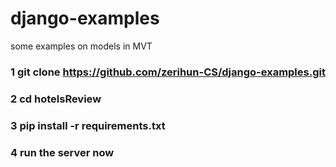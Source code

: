# django-examples
some examples on models in MVT


### 1 git clone https://github.com/zerihun-CS/django-examples.git
### 2 cd hotelsReview
### 3 pip install -r requirements.txt
### 4 run the server now 
